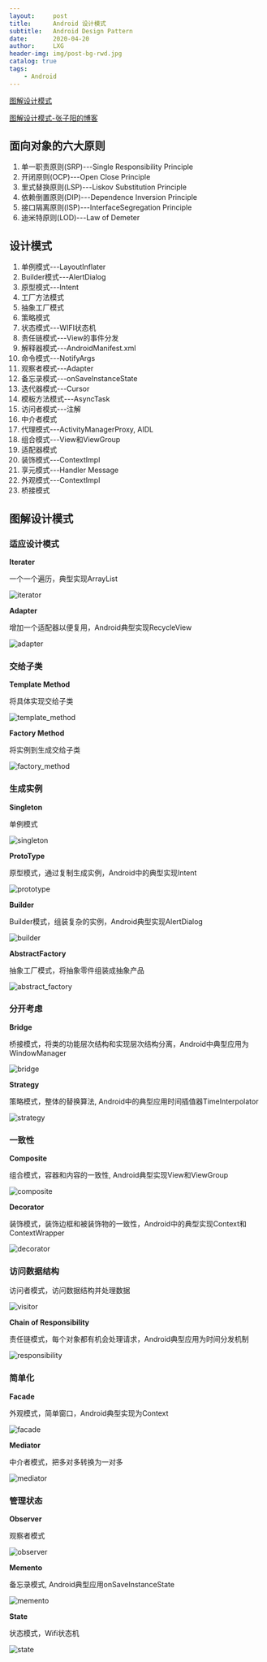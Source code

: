 ```yaml
---
layout:     post
title:      Android 设计模式
subtitle:   Android Design Pattern
date:       2020-04-20
author:     LXG
header-img: img/post-bg-rwd.jpg
catalog: true
tags:
    - Android
---
```


[图解设计模式](https://www.ituring.com.cn/book/1811)

[图解设计模式-张子阳的博客](http://www.tracefact.net/reading/067.html)

## 面向对象的六大原则

1. 单一职责原则(SRP)---Single Responsibility Principle
2. 开闭原则(OCP)---Open Close Principle
3. 里式替换原则(LSP)---Liskov Substitution Principle
4. 依赖倒置原则(DIP)---Dependence Inversion Principle
5. 接口隔离原则(ISP)---InterfaceSegregation Principle
6. 迪米特原则(LOD)---Law of Demeter

## 设计模式

1. 单例模式---LayoutInflater
2. Builder模式---AlertDialog
3. 原型模式---Intent
4. 工厂方法模式
5. 抽象工厂模式
6. 策略模式
7. 状态模式---WIFI状态机
8. 责任链模式---View的事件分发
9. 解释器模式---AndroidManifest.xml
10. 命令模式---NotifyArgs
11. 观察者模式---Adapter
12. 备忘录模式---onSaveInstanceState
13. 迭代器模式---Cursor
14. 模板方法模式---AsyncTask
15. 访问者模式---注解
16. 中介者模式
17. 代理模式---ActivityManagerProxy, AIDL
18. 组合模式---View和ViewGroup
19. 适配器模式
20. 装饰模式---ContextImpl
21. 享元模式---Handler Message
22. 外观模式---ContextImpl
23. 桥接模式

## 图解设计模式

### 适应设计模式

**Iterater**

一个一个遍历，典型实现ArrayList

![iterator](/images/design_pattern/iterator.png)

**Adapter**

增加一个适配器以便复用，Android典型实现RecycleView

![adapter](/images/design_pattern/adapter.png)

### 交给子类

**Template Method**

将具体实现交给子类

![template_method](/images/design_pattern/template_method.png)

**Factory Method**

将实例到生成交给子类

![factory_method](/images/design_pattern/factory_method.png)

### 生成实例

**Singleton**

单例模式

![singleton](/images/design_pattern/singleton.png)

**ProtoType**

原型模式，通过复制生成实例，Android中的典型实现Intent

![prototype](/images/design_pattern/prototype.png)

**Builder**

Builder模式，组装复杂的实例，Android典型实现AlertDialog

![builder](/images/design_pattern/builder.png)

**AbstractFactory**

抽象工厂模式，将抽象零件组装成抽象产品

![abstract_factory](/images/design_pattern/abstract_factory.png)

### 分开考虑

**Bridge**

桥接模式，将类的功能层次结构和实现层次结构分离，Android中典型应用为WindowManager

![bridge](/images/design_pattern/bridge.png)

**Strategy**

策略模式，整体的替换算法, Android中的典型应用时间插值器TimeInterpolator

![strategy](/images/design_pattern/strategy.png)

### 一致性

**Composite**

组合模式，容器和内容的一致性, Android典型实现View和ViewGroup

![composite](/images/design_pattern/composite.png)

**Decorator**

装饰模式，装饰边框和被装饰物的一致性，Android中的典型实现Context和ContextWrapper

![decorator](/images/design_pattern/decorator.png)

### 访问数据结构

访问者模式，访问数据结构并处理数据

![visitor](/images/design_pattern/visitor.png)

**Chain of Responsibility**

责任链模式，每个对象都有机会处理请求，Android典型应用为时间分发机制

![responsibility](/images/design_pattern/responsibility.png)

### 简单化

**Facade**

外观模式，简单窗口，Android典型实现为Context

![facade](/images/design_pattern/facade.png)

**Mediator**

中介者模式，把多对多转换为一对多

![mediator](/images/design_pattern/mediator.png)

### 管理状态

**Observer**

观察者模式

![observer](/images/design_pattern/observer.png)

**Memento**

备忘录模式, Android典型应用onSaveInstanceState

![memento](/images/design_pattern/memento.png)

**State**

状态模式，Wifi状态机

![state](/images/design_pattern/state.png)









